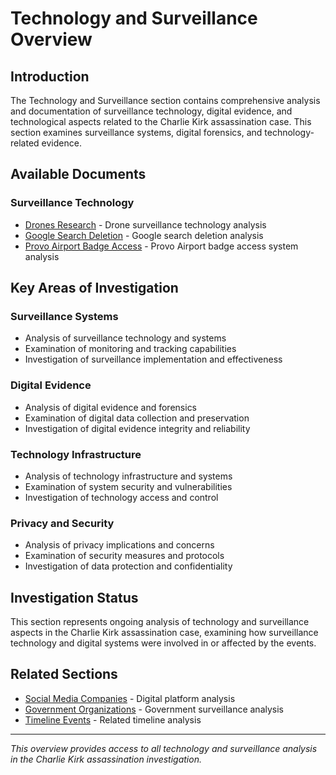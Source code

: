 # Technology and Surveillance Overview

## Introduction

The Technology and Surveillance section contains comprehensive analysis and documentation of surveillance technology, digital evidence, and technological aspects related to the Charlie Kirk assassination case. This section examines surveillance systems, digital forensics, and technology-related evidence.

## Available Documents

### Surveillance Technology
- [Drones Research](drones_research.md) - Drone surveillance technology analysis
- [Google Search Deletion](google_search_deletion.md) - Google search deletion analysis
- [Provo Airport Badge Access](provo_airport_badge_access.md) - Provo Airport badge access system analysis

## Key Areas of Investigation

### Surveillance Systems
- Analysis of surveillance technology and systems
- Examination of monitoring and tracking capabilities
- Investigation of surveillance implementation and effectiveness

### Digital Evidence
- Analysis of digital evidence and forensics
- Examination of digital data collection and preservation
- Investigation of digital evidence integrity and reliability

### Technology Infrastructure
- Analysis of technology infrastructure and systems
- Examination of system security and vulnerabilities
- Investigation of technology access and control

### Privacy and Security
- Analysis of privacy implications and concerns
- Examination of security measures and protocols
- Investigation of data protection and confidentiality

## Investigation Status

This section represents ongoing analysis of technology and surveillance aspects in the Charlie Kirk assassination case, examining how surveillance technology and digital systems were involved in or affected by the events.

## Related Sections

- [Social Media Companies](../social_media_companies/overview.md) - Digital platform analysis
- [Government Organizations](../government_organizations/overview.md) - Government surveillance analysis
- [Timeline Events](../timeline_events/overview.md) - Related timeline analysis

---

*This overview provides access to all technology and surveillance analysis in the Charlie Kirk assassination investigation.*